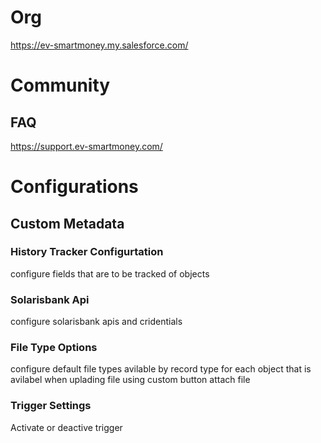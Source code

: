 # Org
https://ev-smartmoney.my.salesforce.com/
# Community 
## FAQ
https://support.ev-smartmoney.com/

# Configurations

## Custom Metadata

### History Tracker Configurtation
configure fields that are to be tracked of objects

### Solarisbank Api
configure solarisbank apis and cridentials

### File Type Options
configure default file types avilable by record type for each object that is avilabel when uplading file using custom button attach file

### Trigger Settings
Activate or deactive trigger

